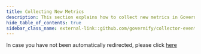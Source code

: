```yaml
---
title: Collecting New Metrics
description: This section explains how to collect new metrics in Governify.
hide_table_of_contents: true
sidebar_class_name: external-link::github.com/governify/collector-events/blob/main/DEVELOPING%20METRICS.md # Use this format for external links
---
```


In case you have not been automatically redirected, please click [here](https://github.com/governify/collector-events/blob/main/DEVELOPING%20METRICS.md)
